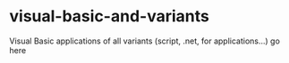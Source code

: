 # visual-basic-and-variants
Visual Basic applications of all variants (script, .net, for applications...) go here

